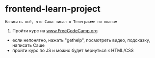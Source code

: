 # frontend-learn-project

    Написать всё, что Саша писал в Телеграмме по планам
1) Пройти курс на www.FreeCodeCamp.org
 - если непонятно, нажать "gethelp", посмотреть видео, подсказку, написать Саше
 - пройти курс по JS и можно будет вернуться к HTML/CSS
 
